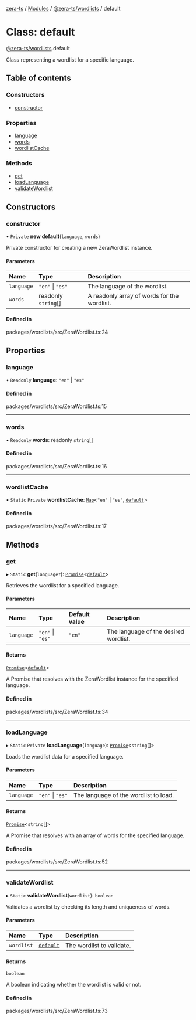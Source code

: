 [zera-ts](../README.md) / [Modules](../modules.md) / [@zera-ts/wordlists](../modules/zera_ts_wordlists.md) / default

# Class: default

[@zera-ts/wordlists](../modules/zera_ts_wordlists.md).default

Class representing a wordlist for a specific language.

## Table of contents

### Constructors

- [constructor](zera_ts_wordlists.default.md#constructor)

### Properties

- [language](zera_ts_wordlists.default.md#language)
- [words](zera_ts_wordlists.default.md#words)
- [wordlistCache](zera_ts_wordlists.default.md#wordlistcache)

### Methods

- [get](zera_ts_wordlists.default.md#get)
- [loadLanguage](zera_ts_wordlists.default.md#loadlanguage)
- [validateWordlist](zera_ts_wordlists.default.md#validatewordlist)

## Constructors

### constructor

• `Private` **new default**(`language`, `words`)

Private constructor for creating a new ZeraWordlist instance.

#### Parameters

| Name | Type | Description |
| :------ | :------ | :------ |
| `language` | ``"en"`` \| ``"es"`` | The language of the wordlist. |
| `words` | readonly `string`[] | A readonly array of words for the wordlist. |

#### Defined in

packages/wordlists/src/ZeraWordlist.ts:24

## Properties

### language

• `Readonly` **language**: ``"en"`` \| ``"es"``

#### Defined in

packages/wordlists/src/ZeraWordlist.ts:15

___

### words

• `Readonly` **words**: readonly `string`[]

#### Defined in

packages/wordlists/src/ZeraWordlist.ts:16

___

### wordlistCache

▪ `Static` `Private` **wordlistCache**: [`Map`](../modules/zera_ts_wordlists.internal.md#map)<``"en"`` \| ``"es"``, [`default`](zera_ts_wordlists.default.md)\>

#### Defined in

packages/wordlists/src/ZeraWordlist.ts:17

## Methods

### get

▸ `Static` **get**(`language?`): [`Promise`](../modules/zera_ts_wordlists.internal.md#promise)<[`default`](zera_ts_wordlists.default.md)\>

Retrieves the wordlist for a specified language.

#### Parameters

| Name | Type | Default value | Description |
| :------ | :------ | :------ | :------ |
| `language` | ``"en"`` \| ``"es"`` | `"en"` | The language of the desired wordlist. |

#### Returns

[`Promise`](../modules/zera_ts_wordlists.internal.md#promise)<[`default`](zera_ts_wordlists.default.md)\>

A Promise that resolves with the ZeraWordlist instance for the specified language.

#### Defined in

packages/wordlists/src/ZeraWordlist.ts:34

___

### loadLanguage

▸ `Static` `Private` **loadLanguage**(`language`): [`Promise`](../modules/zera_ts_wordlists.internal.md#promise)<`string`[]\>

Loads the wordlist data for a specified language.

#### Parameters

| Name | Type | Description |
| :------ | :------ | :------ |
| `language` | ``"en"`` \| ``"es"`` | The language of the wordlist to load. |

#### Returns

[`Promise`](../modules/zera_ts_wordlists.internal.md#promise)<`string`[]\>

A Promise that resolves with an array of words for the specified language.

#### Defined in

packages/wordlists/src/ZeraWordlist.ts:52

___

### validateWordlist

▸ `Static` **validateWordlist**(`wordlist`): `boolean`

Validates a wordlist by checking its length and uniqueness of words.

#### Parameters

| Name | Type | Description |
| :------ | :------ | :------ |
| `wordlist` | [`default`](zera_ts_wordlists.default.md) | The wordlist to validate. |

#### Returns

`boolean`

A boolean indicating whether the wordlist is valid or not.

#### Defined in

packages/wordlists/src/ZeraWordlist.ts:73
